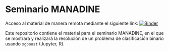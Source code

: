 # Seminario MANADINE
Acceso al material de manera remota mediante el siguiente link: [![Binder](https://mybinder.org/badge_logo.svg)](https://mybinder.org/v2/gh/crobledolete/seminario-manadine/main)

Este repositorio contiene el material para el seminario MANADINE, en el que se mostrará y realizará la resolución de un problema de clasificación binario usando `xgboost` (Jupyter, R).
